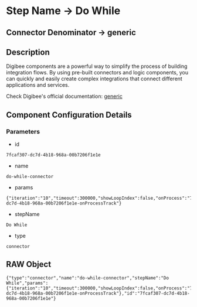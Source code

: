 # Step Name -> Do While
## Connector Denominator -> generic

## Description

Digibee components are a powerful way to simplify the process of building integration flows. By using pre-built connectors and logic components, you can quickly and easily create complex integrations that connect different applications and services.

Check Digibee's official documentation: [generic](https://docs.digibee.com/documentation "Digibee documentation")

## Component Configuration Details
### Parameters

* id
```
7fcaf307-dc7d-4b18-968a-00b7206f1e1e
```

* name
```
do-while-connector
```

* params
```
{"iteration":"10","timeout":300000,"showLoopIndex":false,"onProcess":"7fcaf307-dc7d-4b18-968a-00b7206f1e1e-onProcessTrack"}
```

* stepName
```
Do While
```

* type
```
connector
```


## RAW Object

```
{"type":"connector","name":"do-while-connector","stepName":"Do While","params":{"iteration":"10","timeout":300000,"showLoopIndex":false,"onProcess":"7fcaf307-dc7d-4b18-968a-00b7206f1e1e-onProcessTrack"},"id":"7fcaf307-dc7d-4b18-968a-00b7206f1e1e"}
```